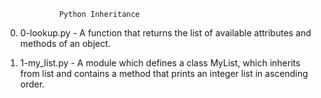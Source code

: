 				Python Inheritance
0. 0-lookup.py - A function that returns the list of available attributes and methods of an object.

1. 1-my_list.py - A module which defines a class MyList, which inherits from list and contains a method that prints an integer list in ascending order.
